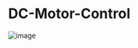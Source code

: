 # DC-Motor-Control
![image](https://user-images.githubusercontent.com/113368613/215935265-a4c17ec2-bada-4e5f-96e2-8b300fae6346.png)

